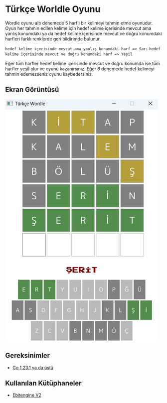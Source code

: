 # Türkçe Worldle Oyunu

Wordle oyunu altı denemede 5 harfli bir kelimeyi tahmin etme oyunudur.
Oyun her tahmin edilen kelime için hedef kelime içerisinde mevcut ama yanlış konumdaki ya da hedef kelime içerisinde mevcut ve doğru konumdaki harfleri farklı renklerde geri bildirimde bulunur.

`hedef kelime içerisinde mevcut ama yanlış konumdaki harf => Sarı`
`hedef kelime içerisinde mevcut ve doğru konumdaki harf => Yeşil`

Eğer tüm harfler hedef kelime içerisinde mevcut ve doğru konumda ise tüm harfler yeşil olur ve oyunu kazanırsınız.
Eğer 6 denemede hedef kelimeyi tahmin edemezseniz oyunu kaybedersiniz.

## Ekran Görüntüsü

![Türkçe Wordle](./wordle.png)

## Gereksinimler

- [Go 1.23.1 ya da üstü](https://go.dev/)

## Kullanılan Kütüphaneler

- [Ebitengine V2](https://github.com/hajimehoshi/ebiten)

